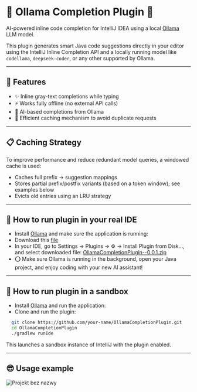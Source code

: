 <!-- Plugin description -->
# 🧠 Ollama Completion Plugin 🧠

AI-powered inline code completion for IntelliJ IDEA using a local [Ollama](https://ollama.com) LLM model.

This plugin generates smart Java code suggestions directly in your editor using the IntelliJ Inline Completion API and a locally running model like `codellama`, `deepseek-coder`, or any other supported by Ollama.

---

## 🚀 Features

- ✨ Inline gray-text completions while typing
- ⚡ Works fully offline (no external API calls)
- 🧠 AI-based completions from Ollama
- 🧾 Efficient caching mechanism to avoid duplicate requests

---
## 📋 Caching Strategy 

To improve performance and reduce redundant model queries, a windowed cache is used:
-	Caches full prefix → suggestion mappings
-	Stores partial prefix/postfix variants (based on a token window); see examples below
-	Evicts old entries using an LRU strategy

---

## 🔧 How to run plugin in your real IDE

- Install [Ollama](https://ollama.com) and make sure the application is running:
- Download this [file](https://github.com/AndreRab/OllamaCompletionPlugin/blob/main/plugin/OllamaCompletionPlugin--0.0.1.zip)
- In your IDE, go to Settings → Plugins → ⚙️ → Install Plugin from Disk…, and select downloaded file:
  [OllamaCompletionPlugin--0.0.1.zip](https://github.com/AndreRab/OllamaCompletionPlugin/blob/main/plugin/OllamaCompletionPlugin--0.0.1.zip) 
- ⭕️ Make sure Ollama is running in the background, open your Java project, and enjoy coding with your new AI assistant!

<!-- Plugin description end -->
---

## 🔧 How to run plugin in a sandbox

- Install [Ollama](https://ollama.com) and run the application:
- Clone and run the plugin:
~~~ bash
  git clone https://github.com/your-name/OllamaCompletionPlugin.git
  cd OllamaCompletionPlugin
  ./gradlew runIde
~~~ 
This launches a sandbox instance of IntelliJ with the plugin enabled.

---
## 😎 Usage example
![Projekt bez nazwy](https://github.com/user-attachments/assets/76d21ba3-9cb8-431a-a3c6-a2a604de1096)

